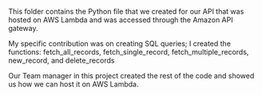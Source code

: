 This folder contains the Python file that we created for our API that was hosted on AWS Lambda and was accessed through the Amazon API gateway.

My specific contribution was on creating SQL queries; I created the functions: fetch_all_records, fetch_single_record, fetch_multiple_records, new_record, and delete_records

Our Team manager in this project created the rest of the code and showed us how we can host it on AWS Lambda.
